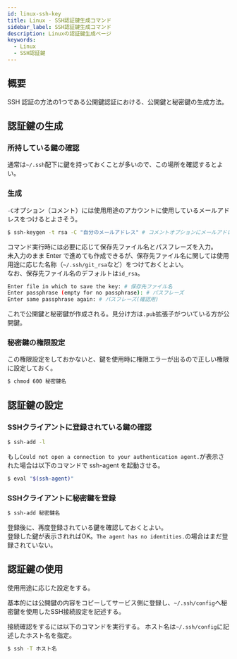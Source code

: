 ```yaml
---
id: linux-ssh-key
title: Linux - SSH認証鍵生成コマンド
sidebar_label: SSH認証鍵生成コマンド
description: Linuxの認証鍵生成ページ
keywords:
  - Linux
  - SSH認証鍵
---
```


## 概要
SSH 認証の方法の1つである公開鍵認証における、公開鍵と秘密鍵の生成方法。

## 認証鍵の生成
### 所持している鍵の確認
通常は`~/.ssh`配下に鍵を持っておくことが多いので、この場所を確認するとよい。

### 生成
`-C`オプション（コメント）には使用用途のアカウントに使用しているメールアドレスをつけるとよさそう。
```bash
$ ssh-keygen -t rsa -C "自分のメールアドレス" # コメントオプションにメールアドレスを使用する例
```

コマンド実行時には必要に応じて保存先ファイル名とパスフレーズを入力。  
未入力のまま Enter で進めても作成できるが、保存先ファイル名に関しては使用用途に応じた名称（`~/.ssh/git_rsa`など）をつけておくとよい。  
なお、保存先ファイル名のデフォルトは`id_rsa`。
```bash
Enter file in which to save the key: # 保存先ファイル名
Enter passphrase (empty for no passphrase): # パスフレーズ
Enter same passphrase again: # パスフレーズ(確認用)
```

これで公開鍵と秘密鍵が作成される。見分け方は`.pub`拡張子がついている方が公開鍵。

### 秘密鍵の権限設定
この権限設定をしておかないと、鍵を使用時に権限エラーが出るので正しい権限に設定しておく。
```bash
$ chmod 600 秘密鍵名
```

## 認証鍵の設定
### SSHクライアントに登録されている鍵の確認
```bash
$ ssh-add -l
```
もし`Could not open a connection to your authentication agent.`が表示された場合は以下のコマンドで ssh-agent を起動させる。
```bash
$ eval "$(ssh-agent)"
```

### SSHクライアントに秘密鍵を登録
```bash
$ ssh-add 秘密鍵名
```

登録後に、再度登録されている鍵を確認しておくとよい。  
登録した鍵が表示されればOK。`The agent has no identities.`の場合はまだ登録されていない。

## 認証鍵の使用
使用用途に応じた設定をする。

基本的には公開鍵の内容をコピーしてサービス側に登録し、`~/.ssh/config`へ秘密鍵を使用したSSH接続設定を記述する。

接続確認をするには以下のコマンドを実行する。
ホスト名は`~/.ssh/config`に記述したホスト名を指定。
```bash
$ ssh -T ホスト名
```
